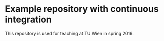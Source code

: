 # Example repository with continuous integration

This repository is used for teaching at TU Wien in spring 2019.
